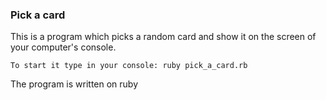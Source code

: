### Pick a card
This is a program which picks a random card and show it on the screen of your computer's console.

```
To start it type in your console: ruby pick_a_card.rb
```

The program is written on ruby
